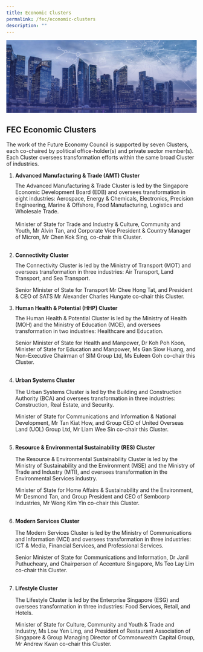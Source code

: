 ```yaml
---
title: Economic Clusters
permalink: /fec/economic-clusters
description: ""
---
```

![Banner](/images/FEC/fec%20_banner.jpg)

## FEC Economic Clusters

The work of the Future Economy Council is supported by seven Clusters, each co-chaired by political office-holder(s) and private sector member(s). Each Cluster oversees transformation efforts within the same broad Cluster of industries.

<ol>
<li><strong>Advanced Manufacturing & Trade (AMT) Cluster</strong>
<p style="margin-top: 10px">The Advanced Manufacturing & Trade Cluster is led by the Singapore Economic Development Board (EDB) and oversees transformation in eight industries: Aerospace, Energy & Chemicals, Electronics, Precision Engineering, Marine & Offshore, Food Manufacturing, Logistics and Wholesale Trade.<br><br>
Minister of State for Trade and Industry & Culture, Community and Youth, Mr Alvin Tan, and Corporate Vice President & Country Manager of Micron, Mr Chen Kok Sing, co-chair this Cluster.</p><br>
</li>
<li><strong>Connectivity Cluster</strong>
<p style="margin-top: 10px">The Connectivity Cluster is led by the Ministry of Transport (MOT) and oversees transformation in three industries: Air Transport, Land Transport, and Sea Transport.

Senior Minister of State for Transport Mr Chee Hong Tat, and President & CEO of SATS Mr Alexander Charles Hungate co-chair this Cluster.
	</li>
<li><strong>Human Health & Potential (HHP) Cluster</strong>
<p style="margin-top: 10px">The Human Health & Potential Cluster is led by the Ministry of Health (MOH) and the Ministry of Education (MOE), and oversees transformation in two industries: Healthcare and Education.

Senior Minister of State for Health and Manpower, Dr Koh Poh Koon, Minister of State for Education and Manpower, Ms Gan Siow Huang, and Non-Executive Chairman of SIM Group Ltd, Ms Euleen Goh co-chair this Cluster.</p><br>
	</li>
	<li><strong>Urban Systems Cluster</strong>
<p style="margin-top: 10px">The Urban Systems Cluster is led by the Building and Construction Authority (BCA) and oversees transformation in three industries:
Construction, Real Estate, and Security.

Minister of State for Communications and Information & National Development, Mr Tan Kiat How, and Group CEO of United Overseas Land (UOL) Group Ltd, Mr Liam Wee Sin co-chair this Cluster.</p><br>
	</li>
	<li><strong>Resource & Environmental Sustainability (RES) Cluster</strong>
<p style="margin-top: 10px">The Resource & Environmental Sustainability Cluster is led by the Ministry of Sustainability and the Environment (MSE) and the Ministry of Trade and Industry (MTI), and oversees transformation in the Environmental Services industry.

Minister of State for Home Affairs & Sustainability and the Environment, Mr Desmond Tan, and Group President and CEO of Sembcorp Industries, Mr Wong Kim Yin co-chair this Cluster.</p><br>
	</li>
	<li><strong>Modern Services Cluster</strong>
<p style="margin-top: 10px">The Modern Services Cluster is led by the Ministry of Communications and Information (MCI) and oversees transformation in three industries: ICT & Media, Financial Services, and Professional Services.

Senior Minister of State for Communications and Information, Dr Janil Puthucheary, and Chairperson of Accenture Singapore, Ms Teo Lay Lim co-chair this Cluster.</p><br>
	</li>
	<li><strong>Lifestyle Cluster</strong>
<p style="margin-top: 10px">The Lifestyle Cluster is led by the Enterprise Singapore (ESG) and oversees transformation in three industries: Food Services, Retail, and Hotels.

Minister of State for Culture, Community and Youth & Trade and Industry, Ms Low Yen Ling, and President of Restaurant Association of Singapore & Group Managing Director of Commonwealth Capital Group, Mr Andrew Kwan co-chair this Cluster.</p>
	</li>
</ol>
